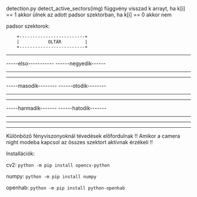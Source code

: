 detection.py 
detect_active_sectors(img) függvény visszad k arrayt, ha k[i] == 1 akkor ülnek az adott padsor szektorban, ha k[i] == 0 akkor nem

padsor szektorok:

        +-------------------------+
        |           OLTÁR         |
        +-------------------------+

--------------------    --------------------
-----elso-----------    ------negyedik------
--------------------    --------------------

--------------------    --------------------
-----masodik--------    ------otodik--------
--------------------    --------------------

--------------------    --------------------
-----harmadik-------    ------hatodik-------
--------------------    --------------------
--------------------    --------------------
--------------------    --------------------


Különböző fényviszonyoknál tévedések előfordulnak
!! Amikor a camera night modeba kapcsol az összes szektort aktívnak érzékeli !!

Installációk: 

cv2: `python -m pip install opencv-python`

numpy: `python -m pip install numpy`

openhab: `python -m pip install python-openhab`
